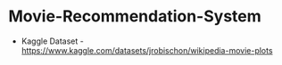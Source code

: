 # Movie-Recommendation-System

- Kaggle Dataset - https://www.kaggle.com/datasets/jrobischon/wikipedia-movie-plots
